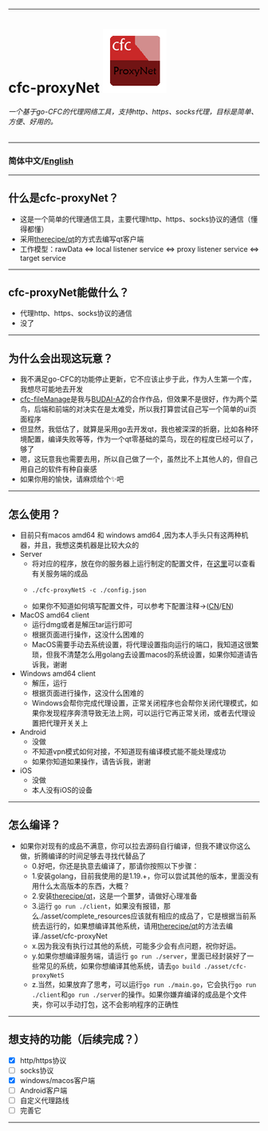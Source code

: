 ***
# cfc-proxyNet <img src="./asset/box/cfcproxynet_logo.png">
###### *一个基于go-CFC的代理网络工具，支持http、https、socks代理，目标是简单、方便、好用的。*
***
### 简体中文/[English](./README.md)
***
## 什么是cfc-proxyNet？
- 这是一个简单的代理通信工具，主要代理http、https、socks协议的通信（懂得都懂）
- 采用[therecipe/qt](https://github.com/therecipe/qt)的方式去编写qt客户端
- 工作模型：rawData <=> local listener service <=> proxy listener service <=> target service
***
## cfc-proxyNet能做什么？
- 代理http、https、socks协议的通信
- 没了
***
## 为什么会出现这玩意？
- 我不满足go-CFC的功能停止更新，它不应该止步于此，作为人生第一个库，我想尽可能地去开发
- [cfc-fileManage](https://github.com/peakedshout/cfc-fileManage)是我与[BUDAI-AZ](https://github.com/BUDAI-AZ)的合作作品，但效果不是很好，作为两个菜鸟，后端和前端的对决实在是太难受，所以我打算尝试自己写一个简单的ui页面程序
- 但显然，我低估了，就算是采用go去开发qt，我也被深深的折磨，比如各种环境配置，编译失败等等，作为一个qt零基础的菜鸟，现在的程度已经可以了，够了
- 嗯，这玩意我也需要去用，所以自己做了一个，虽然比不上其他人的，但自己用自己的软件有种自豪感
- 如果你用的愉快，请麻烦给个✨吧
***
## 怎么使用？
- 目前只有macos amd64 和 windows amd64 ,因为本人手头只有这两种机器，并且，我想这类机器是比较大众的
- Server
  - 将对应的程序，放在你的服务器上运行制定的配置文件，在[这里](./asset/complete_resources/server)可以查看有关服务端的成品
  - ```
    ./cfc-proxyNetS -c ./config.json
    ```
  - 如果你不知道如何填写配置文件，可以参考下配置注释->([CN](./asset/complete_resources/server/configCN/config.json)/[EN](./asset/complete_resources/server/configEN/config.json))
- MacOS amd64 client
  - 运行dmg或者是解压tar运行即可
  - 根据页面进行操作，这没什么困难的
  - MacOS需要手动去系统设置，将代理设置指向运行的端口，我知道这很繁琐，但我不清楚怎么用golang去设置macos的系统设置，如果你知道请告诉我，谢谢
- Windows amd64 client
  - 解压，运行
  - 根据页面进行操作，这没什么困难的
  - Windows会帮你完成代理设置，正常关闭程序也会帮你关闭代理模式，如果你发现程序奔溃导致无法上网，可以运行它再正常关闭，或者去代理设置把代理开关关上
- Android
  - 没做
  - 不知道vpn模式如何对接，不知道现有编译模式能不能处理成功
  - 如果你知道如果操作，请告诉我，谢谢
- iOS
  - 没做
  - 本人没有iOS的设备
***
## 怎么编译？
- 如果你对现有的成品不满意，你可以拉去源码自行编译，但我不建议你这么做，折腾编译的时间足够去寻找代替品了
  - 0.好吧，你还是执意去编译了，那请你按照以下步骤：
  - 1.安装golang，目前我使用的是1.19.+，你可以尝试其他的版本，里面没有用什么太高版本的东西，大概？
  - 2.安装[therecipe/qt](https://github.com/therecipe/qt)，这是一个噩梦，请做好心理准备
  - 3.运行 ``go run ./client``，如果没有报错，那么./asset/complete_resources应该就有相应的成品了，它是根据当前系统去运行的，如果想编译其他系统，请用[therecipe/qt](https://github.com/therecipe/qt)的方法去编译./asset/cfc-proxyNet
  - x.因为我没有执行过其他的系统，可能多少会有点问题，祝你好运。
  - y.如果你想编译服务端，请运行 ``go run ./server``，里面已经封装好了一些常见的系统，如果你想编译其他系统，请去``go build ./asset/cfc-proxyNetS``
  - z.当然，如果放弃了思考，可以运行``go run ./main.go``，它会执行``go run ./client``和``go run ./server``的操作。如果你嫌弃编译的成品是个文件夹，你可以手动打包，这不会影响程序的正确性
***
## 想支持的功能（后续完成？）
  - [x] http/https协议
  - [ ] socks协议
  - [x] windows/macos客户端
  - [ ] Android客户端
  - [ ] 自定义代理路线
  - [ ] 完善它
***